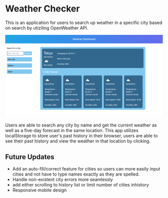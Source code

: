 # Weather Checker
This is an application for users to search up weather in a specific city based on search by utiziling OpenWeather API.

![Example screenshot of app](./assets/img/weatherDashboardEx.png)

Users are able to search any city by name and get the current weather as well as a five-day forecast in the same location.
This app utilizes localStorage to store user's past history in their browser, users are able to see their past history and view the weather in that location by clicking.

## Future Updates
- Add an auto-fill/correct feature for cities so users can more easily input cities and not have to type names exactly as they are spelled.
- Handle non-existent city errors more seamlessly
- add either scrolling to history list or limit number of cities inhistory
- Responsive mobile design
